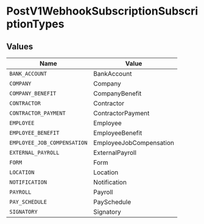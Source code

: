 # PostV1WebhookSubscriptionSubscriptionTypes


## Values

| Name                        | Value                       |
| --------------------------- | --------------------------- |
| `BANK_ACCOUNT`              | BankAccount                 |
| `COMPANY`                   | Company                     |
| `COMPANY_BENEFIT`           | CompanyBenefit              |
| `CONTRACTOR`                | Contractor                  |
| `CONTRACTOR_PAYMENT`        | ContractorPayment           |
| `EMPLOYEE`                  | Employee                    |
| `EMPLOYEE_BENEFIT`          | EmployeeBenefit             |
| `EMPLOYEE_JOB_COMPENSATION` | EmployeeJobCompensation     |
| `EXTERNAL_PAYROLL`          | ExternalPayroll             |
| `FORM`                      | Form                        |
| `LOCATION`                  | Location                    |
| `NOTIFICATION`              | Notification                |
| `PAYROLL`                   | Payroll                     |
| `PAY_SCHEDULE`              | PaySchedule                 |
| `SIGNATORY`                 | Signatory                   |